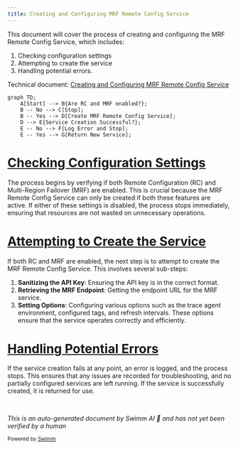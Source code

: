 ```yaml
---
title: Creating and Configuring MRF Remote Config Service
---
```

This document will cover the process of creating and configuring the MRF Remote Config Service, which includes:

1. Checking configuration settings
2. Attempting to create the service
3. Handling potential errors.

Technical document: <SwmLink doc-title="Creating and Configuring MRF Remote Config Service">[Creating and Configuring MRF Remote Config Service](/.swm/creating-and-configuring-mrf-remote-config-service.ikskew5v.sw.md)</SwmLink>

```mermaid
graph TD;
    A[Start] --> B{Are RC and MRF enabled?};
    B -- No --> C[Stop];
    B -- Yes --> D[Create MRF Remote Config Service];
    D --> E{Service Creation Successful?};
    E -- No --> F[Log Error and Stop];
    E -- Yes --> G[Return New Service];
```

# [Checking Configuration Settings](https://app.swimm.io/repos/Z2l0aHViJTNBJTNBZGF0YWRvZy1hZ2VudCUzQSUzQVN3aW1tLURlbW8=/docs/ikskew5v#newmrfremoteconfigserviceoptional)

The process begins by verifying if both Remote Configuration (RC) and Multi-Region Failover (MRF) are enabled. This is crucial because the MRF Remote Config Service can only be created if both these features are active. If either of these settings is disabled, the process stops immediately, ensuring that resources are not wasted on unnecessary operations.

# [Attempting to Create the Service](https://app.swimm.io/repos/Z2l0aHViJTNBJTNBZGF0YWRvZy1hZ2VudCUzQSUzQVN3aW1tLURlbW8=/docs/ikskew5v#newmrfremoteconfigservice)

If both RC and MRF are enabled, the next step is to attempt to create the MRF Remote Config Service. This involves several sub-steps:

1. **Sanitizing the API Key**: Ensuring the API key is in the correct format.
2. **Retrieving the MRF Endpoint**: Getting the endpoint URL for the MRF service.
3. **Setting Options**: Configuring various options such as the trace agent environment, configured tags, and refresh intervals. These options ensure that the service operates correctly and efficiently.

# [Handling Potential Errors](https://app.swimm.io/repos/Z2l0aHViJTNBJTNBZGF0YWRvZy1hZ2VudCUzQSUzQVN3aW1tLURlbW8=/docs/ikskew5v#newmrfremoteconfigserviceoptional)

If the service creation fails at any point, an error is logged, and the process stops. This ensures that any issues are recorded for troubleshooting, and no partially configured services are left running. If the service is successfully created, it is returned for use.

&nbsp;

*This is an auto-generated document by Swimm AI 🌊 and has not yet been verified by a human*

<SwmMeta version="3.0.0" repo-id="Z2l0aHViJTNBJTNBZGF0YWRvZy1hZ2VudCUzQSUzQVN3aW1tLURlbW8=" repo-name="datadog-agent"><sup>Powered by [Swimm](/)</sup></SwmMeta>
